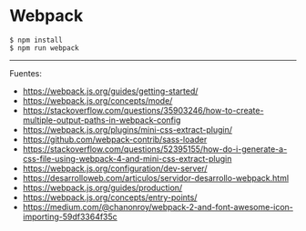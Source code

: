 # Webpack

    $ npm install
    $ npm run webpack

---

Fuentes:

+ https://webpack.js.org/guides/getting-started/
+ https://webpack.js.org/concepts/mode/
+ https://stackoverflow.com/questions/35903246/how-to-create-multiple-output-paths-in-webpack-config
+ https://webpack.js.org/plugins/mini-css-extract-plugin/
+ https://github.com/webpack-contrib/sass-loader
+ https://stackoverflow.com/questions/52395155/how-do-i-generate-a-css-file-using-webpack-4-and-mini-css-extract-plugin
+ https://webpack.js.org/configuration/dev-server/
+ https://desarrolloweb.com/articulos/servidor-desarrollo-webpack.html
+ https://webpack.js.org/guides/production/
+ https://webpack.js.org/concepts/entry-points/
+ https://medium.com/@chanonroy/webpack-2-and-font-awesome-icon-importing-59df3364f35c
